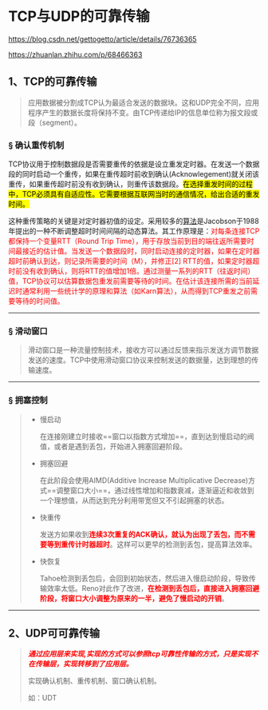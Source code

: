 # TCP与UDP的可靠传输

https://blog.csdn.net/gettogetto/article/details/76736365

https://zhuanlan.zhihu.com/p/68466363

## 1、TCP的可靠传输

> 应用数据被分割成TCP认为最适合发送的数据块。这和UDP完全不同，应用程序产生的数据长度将保持不变。由TCP传递给IP的信息单位称为报文段或段（segment）。

### &sect; 确认重传机制

TCP协议用于控制数据段是否需要重传的依据是设立重发定时器。在发送一个数据段的同时启动一个重传，如果在重传超时前收到确认(Acknowlegement)就关闭该重传，如果重传超时前没有收到确认，则重传该数据段。<mark>在选择重发时间的过程中，TCP必须具有自适应性。它需要根据互联网当时的通信情况，给出合适的重发时间。</mark>

这种重传策略的关键是对定时器初值的设定。采用较多的[算法](http://lib.csdn.net/base/datastructure)是Jacobson于1988年提出的一种不断调整超时时间间隔的动态算法。其工作原理是：<font color='red'>对每条连接TCP都保持一个变量RTT（Round Trip Time），用于存放当前到目的端往返所需要时间最接近的估计值。当发送一个数据段时，同时启动连接的定时器，如果在定时器超时前确认到达，则记录所需要的时间（M），并修正[2] RTT的值，如果定时器超时前没有收到确认，则将RTT的值增加1倍。通过测量一系列的RTT（往返时间）值，TCP协议可以估算数据包重发前需要等待的时间。在估计该连接所需的当前延迟时通常利用一些统计学的原理和算法（如Karn算法），从而得到TCP重发之前需要等待的时间值。</font>

------

### &sect; 滑动窗口

> 滑动窗口是一种流量控制技术，接收方可以通过反馈来指示发送方调节数据发送的速度。TCP中使用滑动窗口协议来控制发送的数据量，达到理想的传输速度。

------

### &sect; 拥塞控制

> - 慢启动
>
>   在连接刚建立时接收==窗口以指数方式增加==，直到达到慢启动的阀值，或者是遇到丢包，开始进入拥塞回避阶段。
>
> - 拥塞回避
>
>   在此阶段会使用AIMD(Additive Increase Multiplicative Decrease)方式==调整窗口大小==，通过线性增加和指数衰减，逐渐逼近和收敛到一个理想值，从而达到充分利用带宽但又不引起拥塞的状态。
>
> - 快重传
>
>   发送方如果收到<font color='red'>**连续3次重复的ACK确认，就认为出现了丢包，而不需要等到重传计时器超时**</font>。这样可以更早的检测到丢包，提高算法效率。
>
> - 快恢复
>
>   Tahoe检测到丢包后，会回到初始状态，然后进入慢启动阶段，导致传输效率太低。Reno对此作了改进，<font color='red'>**在检测到丢包后，直接进入拥塞回避阶段，将窗口大小调整为原来的一半，避免了慢启动的开销**</font>。

------

## 2、UDP可可靠传输

> <font color='red'>***通过应用层来实现,实现的方式可以参照tcp可靠性传输的方式，只是实现不在传输层，实现转移到了应用层。***</font>
>
> 实现确认机制、重传机制、窗口确认机制。
>
> 如：UDT

